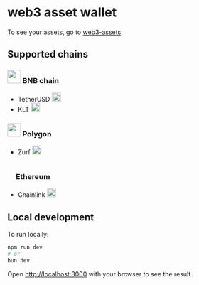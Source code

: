 <h1>web3 asset wallet </h1>
<p>To see your assets, go to <a href="https://web3-assets.vercel.app/">web3-assets</a></p>

<h2>Supported chains</h2>

<h3><img src="https://altcoinsbox.com/wp-content/uploads/2023/01/bnb-chain-binance-smart-chain-logo-600x600.webp" height="30" width="30"> BNB chain</h3>
<ul>
    <li>TetherUSD <img src="https://cryptologos.cc/logos/tether-usdt-logo.png" height="20" width="20"></li>
    <li>KLT <img src="https://assets.coingecko.com/coins/images/26386/large/Dise%C3%B1o_sin_t%C3%ADtulo_%288%29.png?1696525463" height="20" width="20"></li>
</ul>

<h3><img src="https://i.pinimg.com/originals/9b/1e/97/9b1e977d00b5d887608b156705a10759.png" height="30" width="30"> Polygon</h3>

<ul>
    <li>Zurf <img src="https://pbs.twimg.com/profile_images/1733327109265805312/xpKjWz6T_400x400.jpg" height="20" width="20"></li>
</ul>

<h3><img src="https://upload.wikimedia.org/wikipedia/commons/thumb/0/05/Ethereum_logo_2014.svg/1257px-Ethereum_logo_2014.svg.png" height="30" width="15"> Ethereum</h3>

<ul>
    <li>Chainlink <img src="https://cryptologos.cc/logos/chainlink-link-logo.png" height="20" width="20"></li>
</ul>

## Local development

To run locally:

```bash
npm run dev
# or
bun dev
```

Open [http://localhost:3000](http://localhost:3000) with your browser to see the result.
